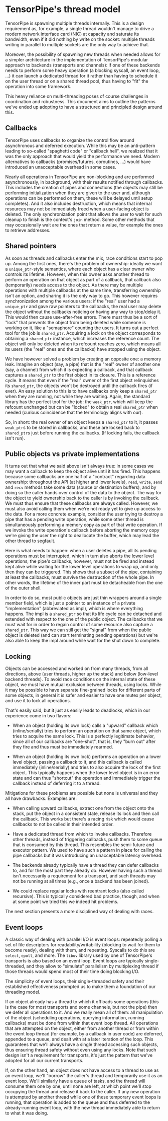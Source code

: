 # TensorPipe's thread model

TensorPipe is spawning multiple threads internally. This is a design
requirement as, for example, a single thread wouldn't manage to drive a
modern network interface card (NIC) at capacity and saturate its
bandwidth, even if it did nothing by write on the socket: multiple
threads writing in parallel to multiple sockets are the only way to
achieve that.

Moreover, the possibility of spawning new threads when needed allows
for a simpler architecture in the implementation of TensorPipe's
modular approach to backends (transports and channels): if one of these
backends needs to perform some heavy operation (a blocking syscall, an
event loop, ...) it can launch a dedicated thread for it rather than
having to schedule it on the user thread or on a shared thread pool,
thus having to "fit" the operation into some framework.

This heavy reliance on multi-threading poses of course challenges in
coordination and robustness. This document aims to outline the patterns
we've ended up adopting to have a structured and principled design
around this.

## Callbacks

TensorPipe uses callbacks to organize the control flow around
asynchronous and deferred execution. While this may be an anti-pattern
leading to so-called "spaghetti code" or "callback hell", we realized
that it was the only approach that would yield the performance we need.
Modern alternatives to callbacks (promises/futures, coroutines, ...) 
would have introduced an unacceptable overhead in some cases.

Nearly all operations in TensorPipe are non-blocking and are performed
asynchronously, in background, with their results notified through
callbacks. This includes the creation of pipes and connections (the
objects may still be performing initialization when they are given to
the user and, although operations can be performed on them, these will
be delayed until setup completes). And it also includes destruction,
which means that internal resources may not be immediately freed when a
user-facing object is deleted. The only synchronization point that
allows the user to wait for such cleanup to finish is the context's
`join` method. Some other methods that may occasionally wait are the
ones that return a value, for example the ones to retrieve addresses.

## Shared pointers

As soon as threads and callbacks enter the mix, race conditions start
to pop up. Among the first ones, there's the problem of ownership:
ideally we want a `unique_ptr`-style semantics, where each object has a
clear owner who controls its lifetime. However, when this owner asks
another thread to perform an operation on that object as part of a
callback, that callback also (temporarily) needs access to the object.
As there may be multiple operations with multiple callbacks at the same
time, transferring ownership isn't an option, and sharing it is the
only way to go. This however requires synchronization among the various
users: if the "real" user had a `unique_ptr` and gave raw pointers to
the callbacks, the real user may delete the object without the
callbacks noticing or having any way to stop/delay it. This would then
cause use-after-free errors. There must thus be a sort of "lock" that
prevents the object from being deleted while someone is working on it,
like a "semaphore" counting the users. It turns out a perfect tool for
the job is `shared_ptr`. Acquiring a lock on the object corresponds to
obtaining a `shared_ptr` instance, which increases the reference count.
The object will only be deleted when its refcount reaches zero, which
means all its users (the "real" ones and the callbacks) have stopped
using the object.

We have however solved a problem by creating an opposite one: a memory
leak. Imagine an object (say, a pipe) that is the "real" owner of
another one (say, a channel) from which it is expecting a callback, and
that callback captures a `shared_ptr` to the first object in its
closure. This is a reference cycle. It means that even if the "real"
owner of the first object relinquishes its `shared_ptr`, the objects
won't be destroyed until the callback fires (if ever). An easy solution
to this is to have callbacks only keep a `shared_ptr` when they are
running, not while they are waiting. Again, the standard library has
the perfect tool for the job: the `weak_ptr`, which will keep the
refcount unchanged but can be "locked" to obtain a real `shared_ptr`
when needed (curious coincidence that the terminology aligns with our).

So, in short: the real owner of an object keeps a `shared_ptr` to it,
it passes `weak_ptr`s to be stored in callbacks, and these are locked
back to `shared_ptr`s just before running the callbacks. (If locking
fails, the callback isn't run).

## Public objects vs private implementations

It turns out that what we said above isn't always true: in some cases
we may want a callback to keep the object alive until it has fired.
This happens because some callbacks are one half of a "contract"
regarding data ownership: throughout the API (at higher and lower
levels), `read`, `write`, `send` and `recv` methods take some data
(source or destination buffers), and by doing so the caller hands over
control of the data to the object. The way for the object to yield
ownership back to the caller is by invoking the callback. We must thus
ensure that these callbacks are always called. However, we must also
avoid calling them when we're not ready yet to give up access to the
data. For a more concrete example, consider the user trying to destroy
a pipe that has a pending write operation, while some other thread is
simultaneously performing a memory copy as part of that write
operation. If we invoke the write operation's callback before aborting
the memory copy we're giving the user the right to deallocate the
buffer, which may lead the other thread to segfault.

Here is what needs to happen: when a user deletes a pipe, all its
pending operations must be interrupted, which in turn also aborts the
lower level operations; the pipe's callbacks, however, must not be
fired and instead kept alive while waiting for the lower level
operations to wrap up, and only then they can be triggered. This shows
that a subset of the pipe, containing at least the callbacks, must
survive the destruction of the whole pipe. In other words, the lifetime
of the inner part must be detacheable from the one of the outer shell.

In order to do so, most public objects are just thin wrappers around a
single member field, which is just a pointer to an instance of a
private "implementation" (abbreviated as impl), which is where
everything happens. The impl is a `shared_ptr` so that its life cycle
can be detached and extended with respect to the one of the public
object. The callbacks that we must wait for in order to regain control
of some resource also capture a `shared_ptr`. This way we can still get
the "signal" from when the public object is deleted (and can start
terminating pending operations) but we're also able to keep the impl
around while wait for the shut down to complete.

## Locking

Objects can be accessed and worked on from many threads, from all
directions, above (user threads, higher up the stack) and below 
(low-level backend threads). To avoid race conditions on the internal
state of these object, we must have mutual exclusion between threads,
using locks. While it may be possible to have separate fine-grained
locks for different parts of some objects, in general it is safer
and easier to have one mutex per object, and use it to lock all
operations.

That's easily said, but it just as easily leads to deadlocks, which in
our experience come in two flavors:

- When an object (holding its own lock) calls a "upward" callback which
  (inline/serially) tries to perform an operation on that same object,
  which tries to acquire the same lock. This is a perfectly legitimate
  behavior, since all of our callbacks are "one-shot", that is, they
  "burn out" after they fire and thus must be immediately rearmed.

- When an object (holding its own lock) performs an operation on a
  lower level object, passing a callback to it, and this callback is
  called immediately (inline/serially) and tries to also acquire the
  lock of the first object. This typically happens when the lower level
  object is in an error state and can thus "shortcut" the operation and
  immediately trigger the callback instead of deferring it to a thread.

Mitigations for these problems are possible but none is universal and
they all have drawbacks. Examples are:

- When calling upward callbacks, extract one from the object onto the
  stack, put the object in a consistent state, release its lock and
  then call the callback. This works but there's a racing risk which
  would cause callbacks to not be called in their intended order.

- Have a dedicated thread from which to invoke callbacks. Therefore
  other threads, instead of triggering callbacks, push them to some
  queue that is consumed by this thread. This resembles the semi-future
  and executor pattern. We used to have such a pattern in place for
  calling the pipe callbacks but it was introducing an unacceptable
  latency overhead.

- The backends already typically have a thread they can defer callbacks
  to, and for the most part they already do. However having such a
  thread isn't necessarily a requirement for a transport, and such
  threads may not be running at all times (e.g., once a backend has
  been joined).

- We could replace regular locks with reentrant locks (also called
  recursive). This is typically considered bad practice, though, and
  when at some point we tried this we indeed hit problems.

The next section presents a more disciplined way of dealing with races.

## Event loops

A classic way of dealing with parallel I/O is event loops: repeatedly
polling a set of file descriptors for readability/writability (blocking
to wait for them to become ready), dealing with them, and repeating.
Syscalls to do this are `select`, `epoll`, and more. The `libuv`
library used by one of TensorPipe's transports is also based on an
event loop. Event loops are typically single-threaded, and they allow
to "simulate" parallelism by multiplexing thread if those threads would
spend most of their time doing blocking I/O.

The simplicity of event loops, their single-threaded safety and their
established effectiveness prompted us to make them a foundation of our
threading model.

If an object already has a thread to which it offloads some operations
(this is the case for most transports and some channels, but not the
pipe) then we defer all operations to it. And we really mean all of
them: all manipulation of the object (scheduling operations, querying
information, running callbacks) must be done from within that event
loop thread. All operations that are attempted on the object, either
from another thread or from within the event loop thread (for example,
by a callback in user code) are deferred, appended to a queue, and
dealt with at a later iteration of the loop. This guarantees that we'll
always have a single thread accessing such objects, thus ensuring
thread safety without even using any locks. Note that such design isn't
a requirement for transports, it's just the pattern that we've adopted
for all our current transports.

If, on the other hand, an object does not have access to a thread to
use as an event loop, we'll "borrow" the caller's thread and
temporarily use it as an event loop. We'll similarly have a queue of
tasks, and the thread will consume them one by one, until none are
left, at which point we'll stop occupying the thread and release it
back to the caller. If any new operation is attempted by another thread
while one of these temporary event loops is running, that operation is
added to the queue and thus deferred to the already-running event loop,
with the new thread immediately able to return to what it was doing.
